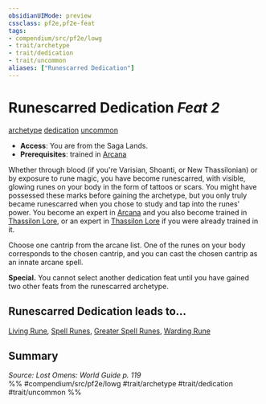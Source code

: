 ```yaml
---
obsidianUIMode: preview
cssclass: pf2e,pf2e-feat
tags:
- compendium/src/pf2e/lowg
- trait/archetype
- trait/dedication
- trait/uncommon
aliases: ["Runescarred Dedication"]
---
```

# Runescarred Dedication  *Feat 2*  
[archetype](archetype.md "Archetype Feat Trait")  [dedication](dedication.md "Dedication Feat Trait")  [uncommon](uncommon.md "Uncommon Rarity Trait")  

- **Access**: You are from the Saga Lands.
- **Prerequisites**: trained in [Arcana](skills.md#Arcana)

Whether through blood (if you're Varisian, Shoanti, or New Thassilonian) or by exposure to rune magic, you have become runescarred, with visible, glowing runes on your body in the form of tattoos or scars. You might have possessed these marks before gaining the archetype, but you only truly became runescarred when you chose to study and tap into the runes' power. You become an expert in [Arcana](skills.md#Arcana) and you also become trained in [Thassilon Lore](skills.md#Lore), or an expert in [Thassilon Lore](skills.md#Lore) if you were already trained in it.

Choose one cantrip from the arcane list. One of the runes on your body corresponds to the chosen cantrip, and you can cast the chosen cantrip as an innate arcane spell.

**Special.** You cannot select another dedication feat until you have gained two other feats from the runescarred archetype.

## Runescarred Dedication leads to...

[Living Rune](living-rune-lowg.md), [Spell Runes](spell-runes-lowg.md), [Greater Spell Runes](greater-spell-runes-lowg.md), [Warding Rune](warding-rune-lowg.md)

## Summary

*Source: Lost Omens: World Guide p. 119*  
%% #compendium/src/pf2e/lowg #trait/archetype #trait/dedication #trait/uncommon %%
